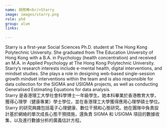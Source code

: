 ```yaml
---
name: 胡雨晞<br/>Starry
image: images/starry.png
role: phd
group: alum
links:
  
---
```


Starry is a first-year Social Sciences Ph.D. student at The Hong Kong Polytechnic University. She graduated from The Education University of Hong Kong with a B.A. in Psychology (health concentration) and received an M.A. in Applied Psychology at The Hong Kong Polytechnic University. Starry’s research interests include e-mental health, digital interventions, and mindset studies. She plays a role in designing web-based single-session growth mindset interventions within the team and is also responsible for data collection for the SIGMA and USIGMA projects, as well as conducting Generalised Estimating Equations for data analysis.<br/>
Starry 是香港理工大學社會科學博士一年級學生。她本科畢業於香港教育大學，獲得心理學（健康專業）學士學位，並在香港理工大學獲得應用心理學碩士學位。Starry 的研究興趣包括電子心理健康、數位干預和心態研究。她在團隊中負責設計基於網絡的單次成長心態干預措施，還負責 SIGMA 和 USIGMA 項目的數據收集，以及進行數據分析的廣義估計方程。